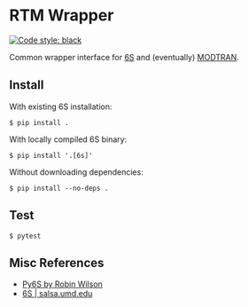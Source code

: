 # RTM Wrapper

[![Code style: black](https://img.shields.io/badge/code%20style-black-black.svg)](https://github.com/psf/black)

Common wrapper interface for [6S](https://salsa.umd.edu/6spage.html) and (eventually) [MODTRAN](http://modtran.spectral.com/).

## Install

With existing 6S installation:
```shell
$ pip install .
```

With locally compiled 6S binary:
```shell
$ pip install '.[6s]'
```

Without downloading dependencies:
```shell
$ pip install --no-deps .
```

## Test
```
$ pytest
```

## Misc References

* [Py6S by Robin Wilson](https://www.py6s.rtwilson.com/index.html)
* [6S | salsa.umd.edu](https://salsa.umd.edu/6spage.html)
